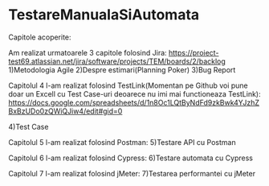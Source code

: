 # TestareManualaSiAutomata

Capitole acoperite:

Am realizat urmatoarele 3 capitole folosind Jira: https://proiect-test69.atlassian.net/jira/software/projects/TEM/boards/2/backlog
1)Metodologia Agile
2)Despre estimari(Planning Poker) 
3)Bug Report

Capitolul 4 l-am realizat folosind TestLink(Momentan pe Github voi pune doar un Excell cu Test Case-uri deoarece nu imi mai functioneaza TestLink): https://docs.google.com/spreadsheets/d/1n8Oc1LQtByNdFd9zkBwk4YJzhZBxBzUDo0zQWiQJiw4/edit#gid=0

4)Test Case

Capitolul 5 l-am realizat folosind Postman:
5)Testare API cu Postman

Capitolul 6 l-am realizat folosind Cypress:
6)Testare automata cu Cypress

Capitolul 7 l-am realizat folosind jMeter:
7)Testarea performantei cu jMeter


